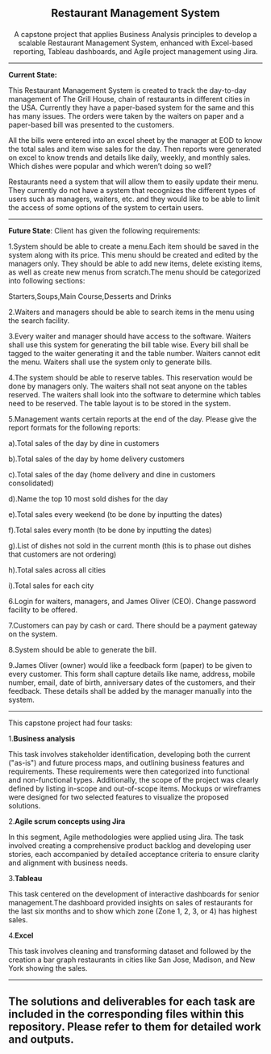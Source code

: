 <b><p align=center>Restaurant Management System</p></b>
---

<p align=center>A capstone project that applies Business Analysis principles to develop a scalable Restaurant Management System, enhanced with Excel-based reporting, Tableau dashboards, and Agile project management using Jira.</p>

---

**Current State:**

This Restaurant Management System is created to track the day-to-day management of The Grill House, chain of restaurants in different cities in the USA.
Currently they have a paper-based system for the same and this has many issues. The orders were taken by the waiters on paper and a paper-based bill was presented to the customers.

All the bills were entered into an excel sheet by the manager at EOD to know the total sales and item wise sales for the day. Then reports were generated on excel to know trends and details like daily, weekly, and monthly sales. Which dishes were popular and which weren’t doing so well?

Restaurants need a system that will allow them to easily update their menu. They currently do not have a system that recognizes the different types of users such as managers, waiters, etc. and they would like to be able to limit the access of some options of the system to certain users.

---

**Future State**: Client has given the following requirements:

1.System should be able to create a menu.Each item should be saved in the system along with its price. This menu should be created and edited by the managers only. They should be able to add new items, delete existing items, as well as create new menus from scratch.The menu should be categorized into following sections:

Starters,Soups,Main Course,Desserts and Drinks

2.Waiters and managers should be able to search items in the menu using the search facility.

3.Every waiter and manager should have access to the software. Waiters shall use this system for generating the bill table wise. Every bill shall be tagged to the waiter generating it and the table number. Waiters cannot edit the menu. Waiters shall use the system only to generate bills.

4.The system should be able to reserve tables. This reservation would be done by managers only. The waiters shall not seat anyone on the tables reserved. The waiters shall look into the software to determine which tables need to be reserved. The table layout is to be stored in the system.

5.Management wants certain reports at the end of the day. Please give the report formats for the following reports:

a).Total sales of the day by dine in customers

b).Total sales of the day by home delivery customers

c).Total sales of the day (home delivery and dine in customers consolidated)

d).Name the top 10 most sold dishes for the day

e).Total sales every weekend (to be done by inputting the dates)

f).Total sales every month (to be done by inputting the dates)

g).List of dishes not sold in the current month (this is to phase out dishes that customers are not ordering)

h).Total sales across all cities

i).Total sales for each city

6.Login for waiters, managers, and James Oliver (CEO). Change password facility to be offered.

7.Customers can pay by cash or card. There should be a payment gateway on the system.

8.System should be able to generate the bill.

9.James Oliver (owner) would like a feedback form (paper) to be given to every customer. This form shall capture details like name, address, mobile number, email, date of birth, anniversary dates of the customers, and their feedback. These details shall be added by the manager manually into the system.

---

This capstone project had four tasks:

1.**Business analysis** 

This task involves stakeholder identification, developing both the current ("as-is") and future process maps, and outlining business features and requirements. These requirements were then categorized into functional and non-functional types. Additionally, the scope of the project was clearly defined by listing in-scope and out-of-scope items. Mockups or wireframes were designed for two selected features to visualize the proposed solutions.

2.**Agile scrum concepts using Jira**

In this segment, Agile methodologies were applied using Jira. The task involved creating a comprehensive product backlog and developing user stories, each accompanied by detailed acceptance criteria to ensure clarity and alignment with business needs.

3.**Tableau**

This task  centered on the development of interactive dashboards for senior management.The dashboard provided insights on sales of restaurants for the last six months and to show which zone (Zone 1, 2, 3, or 4) has highest sales.

4.**Excel**

This task involves cleaning and transforming dataset and followed by the creation a bar graph restaurants in cities like San Jose, Madison, and New York showing the sales.

---
The solutions and deliverables for each task are included in the corresponding files within this repository. Please refer to them for detailed work and outputs.
---
